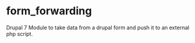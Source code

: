 # form_forwarding
Drupal 7 Module to take data from a drupal form and push it to an external php script.

